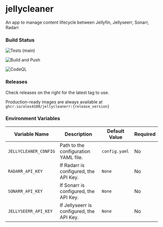 # jellycleaner

An app to manage content lifecycle between Jellyfin, Jellyseerr, Sonarr, Radarr

### Build Status

![Tests (main)](https://img.shields.io/github/actions/workflow/status/alex/jellycleaner/workflows/test.yml?branch=main&label=Tests&logo=github)

![Build and Push](https://img.shields.io/github/actions/workflow/status/alex/jellycleaner/workflows/build-and-push.yml?branch=main&label=Build%20and%20Push&logo=docker)

![CodeQL](https://img.shields.io/github/actions/workflow/status/alex/jellycleaner/workflows/codeql.yml?branch=main&label=CodeQL&logo=github)

### Releases

Check releases on the right for the latest tag to use.

Production-ready images are always available at `ghcr.io/alex4108/jellycleanerr:{release_version}`

### Environment Variables

| Variable Name         | Description                              | Default Value       | Required |
|-----------------------|------------------------------------------|---------------------|----------|
| `JELLYCLEANER_CONFIG` | Path to the configuration YAML file.     | `config.yaml`       | No       |
| `RADARR_API_KEY`      | If Radarr is configured, the API Key.    | `None`              | No       |
| `SONARR_API_KEY`      | If Sonarr is configured, the API Key.    | `None`              | No       |
| `JELLYSEERR_API_KEY`  | If Jellyseerr is configured, the API Key.| `None`              | No       |